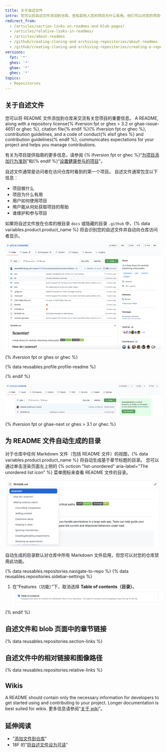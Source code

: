 ```yaml
---
title: 关于自述文件
intro: 您可以将自述文件添加到仓库，告知其他人您的项目为什么有用，他们可以对您的项目做什么，以及他们可以如何使用。
redirect_from:
  - /articles/section-links-on-readmes-and-blob-pages/
  - /articles/relative-links-in-readmes/
  - /articles/about-readmes
  - /github/creating-cloning-and-archiving-repositories/about-readmes
  - /github/creating-cloning-and-archiving-repositories/creating-a-repository-on-github/about-readmes
versions:
  fpt: '*'
  ghes: '*'
  ghae: '*'
  ghec: '*'
topics:
  - Repositories
---
```


## 关于自述文件

您可以将 README 文件添加到仓库来交流有关您项目的重要信息。 A README, along with a repository license{% ifversion fpt or ghes > 3.2 or ghae-issue-4651 or ghec %}, citation file{% endif %}{% ifversion fpt or ghec %}, contribution guidelines, and a code of conduct{% elsif ghes %} and contribution guidelines{% endif %}, communicates expectations for your project and helps you manage contributions.

有关为项目提供指南的更多信息，请参阅 {% ifversion fpt or ghec %}“[为项目添加行为准则](/communities/setting-up-your-project-for-healthy-contributions/adding-a-code-of-conduct-to-your-project)”和{% endif %}“[设置健康参与的项目](/communities/setting-up-your-project-for-healthy-contributions)”。

自述文件通常是访问者在访问仓库时看到的第一个项目。 自述文件通常包含以下信息：
- 项目做什么
- 项目为什么有用
- 用户如何使用项目
- 用户能从何处获取项目的帮助
- 谁维护和参与项目

如果将自述文件放在仓库的根目录 `docs` 或隐藏的目录 `.github` 中，{% data variables.product.product_name %} 将会识别您的自述文件并自动向仓库访问者显示。

![Github/scientist 仓库的主页面及其自述文件](/assets/images/help/repository/repo-with-readme.png)

{% ifversion fpt or ghes or ghec %}

{% data reusables.profile.profile-readme %}

{% endif %}

![用户名/用户名仓库上的自述文件](/assets/images/help/repository/username-repo-with-readme.png)

{% ifversion fpt or ghae-next or ghes > 3.1 or ghec %}

## 为 README 文件自动生成的目录

对于仓库中任何 Markdown 文件（包括 README 文件）的视图，{% data variables.product.product_name %} 将自动生成基于章节标题的目录。 您可以通过单击渲染页面左上侧的 {% octicon "list-unordered" aria-label="The unordered list icon" %}  菜单图标来查看 README 文件的目录。

![自动生成目录的自述文件](/assets/images/help/repository/readme-automatic-toc.png)

自动生成的目录默认对仓库中所有 Markdown 文件启用，但您可以对您的仓库禁用此功能。

{% data reusables.repositories.navigate-to-repo %}
{% data reusables.repositories.sidebar-settings %}
1. 在“Features（功能）”下，取消选择 **Table of contents（目录）**。 ![仓库的自动目录设置](/assets/images/help/repository/readme-automatic-toc-setting.png)

{% endif %}

## 自述文件和 blob 页面中的章节链接

{% data reusables.repositories.section-links %}

## 自述文件中的相对链接和图像路径

{% data reusables.repositories.relative-links %}

## Wikis

A README should contain only the necessary information for developers to get started using and contributing to your project. Longer documentation is best suited for wikis. 更多信息请参阅“[关于 wiki](/communities/documenting-your-project-with-wikis/about-wikis)”。

## 延伸阅读

- "[添加文件到仓库](/articles/adding-a-file-to-a-repository)"
- 18F 的“[将自述文件设为可读](https://github.com/18F/open-source-guide/blob/18f-pages/pages/making-readmes-readable.md)”
